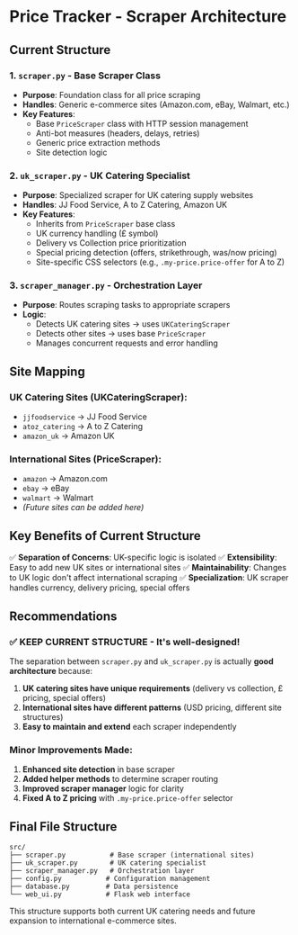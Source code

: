 # Price Tracker - Scraper Architecture

## Current Structure

### 1. **`scraper.py` - Base Scraper Class**
- **Purpose**: Foundation class for all price scraping
- **Handles**: Generic e-commerce sites (Amazon.com, eBay, Walmart, etc.)
- **Key Features**:
  - Base `PriceScraper` class with HTTP session management
  - Anti-bot measures (headers, delays, retries)
  - Generic price extraction methods
  - Site detection logic

### 2. **`uk_scraper.py` - UK Catering Specialist**
- **Purpose**: Specialized scraper for UK catering supply websites
- **Handles**: JJ Food Service, A to Z Catering, Amazon UK
- **Key Features**:
  - Inherits from `PriceScraper` base class
  - UK currency handling (£ symbol)
  - Delivery vs Collection price prioritization
  - Special pricing detection (offers, strikethrough, was/now pricing)
  - Site-specific CSS selectors (e.g., `.my-price.price-offer` for A to Z)

### 3. **`scraper_manager.py` - Orchestration Layer**
- **Purpose**: Routes scraping tasks to appropriate scrapers
- **Logic**: 
  - Detects UK catering sites → uses `UKCateringScraper`
  - Detects other sites → uses base `PriceScraper`
  - Manages concurrent requests and error handling

## Site Mapping

### UK Catering Sites (UKCateringScraper):
- `jjfoodservice` → JJ Food Service
- `atoz_catering` → A to Z Catering 
- `amazon_uk` → Amazon UK

### International Sites (PriceScraper):
- `amazon` → Amazon.com
- `ebay` → eBay
- `walmart` → Walmart
- *(Future sites can be added here)*

## Key Benefits of Current Structure

✅ **Separation of Concerns**: UK-specific logic is isolated
✅ **Extensibility**: Easy to add new UK sites or international sites
✅ **Maintainability**: Changes to UK logic don't affect international scraping
✅ **Specialization**: UK scraper handles currency, delivery pricing, special offers

## Recommendations

### ✅ **KEEP CURRENT STRUCTURE** - It's well-designed!

The separation between `scraper.py` and `uk_scraper.py` is actually **good architecture** because:

1. **UK catering sites have unique requirements** (delivery vs collection, £ pricing, special offers)
2. **International sites have different patterns** (USD pricing, different site structures)
3. **Easy to maintain and extend** each scraper independently

### Minor Improvements Made:

1. **Enhanced site detection** in base scraper
2. **Added helper methods** to determine scraper routing
3. **Improved scraper manager** logic for clarity
4. **Fixed A to Z pricing** with `.my-price.price-offer` selector

## Final File Structure

```
src/
├── scraper.py           # Base scraper (international sites)
├── uk_scraper.py        # UK catering specialist 
├── scraper_manager.py   # Orchestration layer
├── config.py           # Configuration management
├── database.py         # Data persistence
└── web_ui.py           # Flask web interface
```

This structure supports both current UK catering needs and future expansion to international e-commerce sites.
